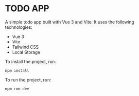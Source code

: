 # TODO APP

A simple todo app built with Vue 3 and Vite.
It uses the following technologies:
- Vue 3
- Vite
- Tailwind CSS
- Local Storage

To install the project, run:

```bash
npm install
```

To run the project, run:

```bash
npm run dev
```